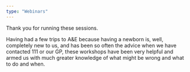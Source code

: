 ```yaml
---
type: "Webinars"
---
```


Thank you for running these sessions.

Having had a few trips to A&E because having a newborn is, well, completely new to us, and has been so often the advice when we have contacted 111 or our GP, these workshops have been very helpful and armed us with much greater knowledge of what might be wrong and what to do and when.